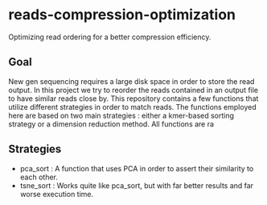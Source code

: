 # reads-compression-optimization
Optimizing read ordering for a better compression efficiency.

## Goal
New gen sequencing requires a large disk space in order to store the read output. In this project we try to reorder the reads contained in an output file to have similar reads close by.
This repository contains a few functions that utilize different strategies in order to match reads.
The functions employed here are based on two main strategies : either a kmer-based sorting strategy or a dimension reduction method.
All functions are ra

## Strategies
- pca_sort : A function that uses PCA in order to assert their similarity to each other.
- tsne_sort : Works quite like pca_sort, but with far better results and far worse execution time.
